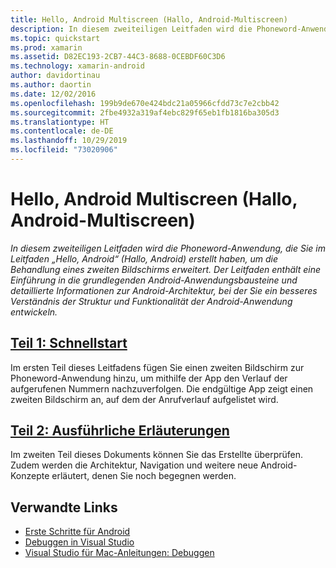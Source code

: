 ```yaml
---
title: Hello, Android Multiscreen (Hallo, Android-Multiscreen)
description: In diesem zweiteiligen Leitfaden wird die Phoneword-Anwendung, die Sie im Leitfaden „Hello, Android“ (Hallo, Android) erstellt haben, um die Behandlung eines zweiten Bildschirms erweitert. Der Leitfaden enthält eine Einführung in die grundlegenden Android-Anwendungsbausteine und detaillierte Informationen zur Android-Architektur, bei der Sie ein besseres Verständnis der Struktur und Funktionalität der Android-Anwendung entwickeln.
ms.topic: quickstart
ms.prod: xamarin
ms.assetid: D82EC193-2CB7-44C3-8688-0CEBDF60C3D6
ms.technology: xamarin-android
author: davidortinau
ms.author: daortin
ms.date: 12/02/2016
ms.openlocfilehash: 199b9de670e424bdc21a05966cfdd73c7e2cbb42
ms.sourcegitcommit: 2fbe4932a319af4ebc829f65eb1fb1816ba305d3
ms.translationtype: HT
ms.contentlocale: de-DE
ms.lasthandoff: 10/29/2019
ms.locfileid: "73020906"
---
```

# <a name="hello-android-multiscreen"></a>Hello, Android Multiscreen (Hallo, Android-Multiscreen)

_In diesem zweiteiligen Leitfaden wird die Phoneword-Anwendung, die Sie im Leitfaden „Hello, Android“ (Hallo, Android) erstellt haben, um die Behandlung eines zweiten Bildschirms erweitert. Der Leitfaden enthält eine Einführung in die grundlegenden Android-Anwendungsbausteine und detaillierte Informationen zur Android-Architektur, bei der Sie ein besseres Verständnis der Struktur und Funktionalität der Android-Anwendung entwickeln._

## <a name="part-1-quickstartandroidget-startedhello-android-multiscreenhello-android-multiscreen-quickstartmd"></a>[Teil 1: Schnellstart](~/android/get-started/hello-android-multiscreen/hello-android-multiscreen-quickstart.md)

Im ersten Teil dieses Leitfadens fügen Sie einen zweiten Bildschirm zur Phoneword-Anwendung hinzu, um mithilfe der App den Verlauf der aufgerufenen Nummern nachzuverfolgen. Die endgültige App zeigt einen zweiten Bildschirm an, auf dem der Anrufverlauf aufgelistet wird.

## <a name="part-2-deep-diveandroidget-startedhello-android-multiscreenhello-android-multiscreen-deepdivemd"></a>[Teil 2: Ausführliche Erläuterungen](~/android/get-started/hello-android-multiscreen/hello-android-multiscreen-deepdive.md)

Im zweiten Teil dieses Dokuments können Sie das Erstellte überprüfen. Zudem werden die Architektur, Navigation und weitere neue Android-Konzepte erläutert, denen Sie noch begegnen werden.

## <a name="related-links"></a>Verwandte Links

- [Erste Schritte für Android](https://developer.android.com/training/index.html)
- [Debuggen in Visual Studio](https://docs.microsoft.com/visualstudio/debugger/)
- [Visual Studio für Mac-Anleitungen: Debuggen](https://github.com/xamarin/recipes/tree/master/Recipes/cross-platform/ide/debugging)

